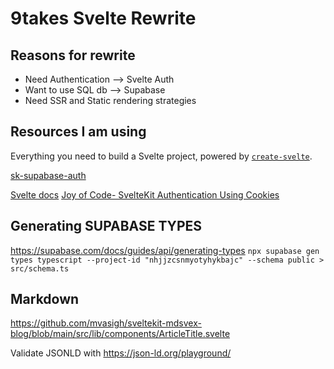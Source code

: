 # 9takes Svelte Rewrite


## Reasons for rewrite

- Need Authentication --> Svelte Auth
- Want to use SQL db --> Supabase
- Need SSR and Static rendering strategies



## Resources I am using
Everything you need to build a Svelte project, powered by [`create-svelte`](https://github.com/sveltejs/kit/tree/master/packages/create-svelte).

[sk-supabase-auth](https://github.com/huntabyte/sk-supabase-auth)

[Svelte docs](https://kit.svelte.dev/docs/project-structure)
[Joy of Code- SvelteKit Authentication Using Cookies](https://www.youtube.com/watch?v=E3VG-dLCRUk)



## Generating SUPABASE TYPES
https://supabase.com/docs/guides/api/generating-types
`npx supabase gen types typescript --project-id "nhjjzcsnmyotyhykbajc" --schema public > src/schema.ts`

## Markdown
https://github.com/mvasigh/sveltekit-mdsvex-blog/blob/main/src/lib/components/ArticleTitle.svelte


Validate JSONLD with https://json-ld.org/playground/